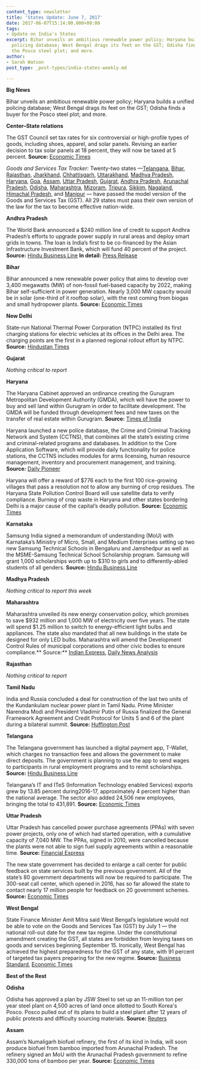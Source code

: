 ```yaml
---
content_type: newsletter
title: 'States Update: June 7, 2017'
date: 2017-06-07T15:14:00.000+00:00
tags:
- Update on India's States
excerpt: Bihar unveils an ambitious renewable power policy; Haryana builds a unified
  policing database; West Bengal drags its feet on the GST; Odisha finds a buyer for
  the Posco steel plot; and more.
author:
- Sarah Watson
post_type: _post-types/india-states-weekly.md

---
```

**Big News**

Bihar unveils an ambitious renewable power policy; Haryana builds a unified policing database; West Bengal drags its feet on the GST; Odisha finds a buyer for the Posco steel plot; and more.

**Center–State relations**

The GST Council set tax rates for six controversial or high-profile types of goods, including shoes, apparel, and solar panels. Revising an earlier decision to tax solar panels at 18 percent, they will now be taxed at 5 percent. **Source:** [Economic Times](http://economictimes.indiatimes.com/news/economy/policy/gst-council-clears-rules-states-agree-to-july-1-rollout/articleshow/58974831.cms)

*Goods and Services Tax Tracker:* Twenty-two states —[Telangana](http://pib.nic.in/newsite/PrintRelease.aspx?relid=161552), [Bihar](http://pib.nic.in/newsite/PrintRelease.aspx?relid=161552), [Rajasthan](http://pib.nic.in/newsite/PrintRelease.aspx?relid=161552), [Jharkhand](http://pib.nic.in/newsite/PrintRelease.aspx?relid=161552), [Chhattisgarh](http://pib.nic.in/newsite/PrintRelease.aspx?relid=161552), [Uttarakhand](http://pib.nic.in/newsite/PrintRelease.aspx?relid=161552), [Madhya Pradesh](http://pib.nic.in/newsite/PrintRelease.aspx?relid=161552), [Haryana](http://pib.nic.in/newsite/PrintRelease.aspx?relid=161552), [Goa](http://www.newindianexpress.com/business/2017/may/09/goa-assembly-passes-state-gst-bill-1602889.html), [Assam](http://www.newindianexpress.com/nation/2017/may/11/assam-assembly-passes-gst-bill-1603756.html), [Uttar Pradesh](http://indiatoday.intoday.in/story/up-legislature-passes-gst-bill/1/955507.html), [Gujarat](http://www.thehindubusinessline.com/news/national/gujarat-assembly-passes-state-gst-bill/article9689120.ece), [Andhra Pradesh](http://economictimes.indiatimes.com/small-biz/policy-trends/andhra-pradesh-legislature-passes-state-gst-bill/articleshow/58710608.cms), [Arunachal Pradesh](http://www.livemint.com/Politics/BeldPy4EXiTH6RnYZnCdmO/Arunachal-Pradesh-becomes-12th-state-to-pass-GST-Bill.html), [Odisha](http://www.deccanchronicle.com/nation/current-affairs/200517/odisha-indirect-tax-regime-state-assembly-passes-gst-bill.html), [Maharashtra](http://timesofindia.indiatimes.com/business/india-business/maharashtra-assembly-passes-state-gst-bill/articleshow/58788911.cms), [Mizoram](http://timesofindia.indiatimes.com/business/india-business/mizoram-gst-bill-passed-unanimously/articleshow/58841464.cms), [Tripura](http://morungexpress.com/mizoram-tripura-approve-gst-bill/), [Sikkim](http://timesofindia.indiatimes.com/business/india-business/sikkim-passes-state-gst-bill/articleshow/58842306.cms), [Nagaland](http://www.ndtv.com/india-news/nagaland-assembly-passes-state-goods-and-services-tax-gst-bill-1704657), [Himachal Pradesh](http://timesofindia.indiatimes.com/city/chandigarh/gst-bill-passed-in-himachal-pradesh/articleshow/58875865.cms), and [Manipur](http://economictimes.indiatimes.com/news/politics-and-nation/manipur-assembly-passes-gst-bill-at-a-specially-convened-session/articleshow/59003570.cms) — have passed the model version of the Goods and Services Tax (GST). All 29 states must pass their own version of the law for the tax to become effective nation-wide.

**Andhra Pradesh**

The World Bank announced a $240 million line of credit to support Andhra Pradesh’s efforts to upgrade power supply in rural areas and deploy smart grids in towns. The loan is India’s first to be co-financed by the Asian Infrastructure Investment Bank, which will fund 40 percent of the project. **Source:** [Hindu Business Line](http://www.thehindubusinessline.com/news/national/world-bank-to-extend-240-mn-credit-for-aps-power-for-all-programme/article9714959.ece) **In detail:** [Press Release](http://www.worldbank.org/en/news/press-release/2017/05/26/new-project-support-24x7-power-all-andhra-pradesh-india)

**Bihar**

Bihar announced a new renewable power policy that aims to develop over 3,400 megawatts (MW) of non-fossil fuel-based capacity by 2022, making Bihar self-sufficient in power generation. Nearly 3,000 MW capacity would be in solar (one-third of it rooftop solar), with the rest coming from biogas and small hydropower plants. **Source:** [Economic Times](http://energy.economictimes.indiatimes.com/news/renewable/bihar-announces-mega-renewable-power-policy-to-add-3400-mw-in-five-years/58895992)

**New Delhi**

State-run National Thermal Power Corporation (NTPC) installed its first charging stations for electric vehicles at its offices in the Delhi area. The charging points are the first in a planned regional rollout effort by NTPC. **Source:** [Hindustan Times](http://www.hindustantimes.com/business-news/ntpc-sets-up-electric-vehicles-charging-stations-in-delhi-noida/story-p7Hj92k5A1ihhsCu5mZNCJ.html)

**Gujarat**

*Nothing critical to report*

**Haryana**

The Haryana Cabinet approved an ordinance creating the Gurugram Metropolitan Development Authority (GMDA), which will have the power to buy and sell land within Gurugram in order to facilitate development. The GMDA will be funded through development fees and new taxes on the transfer of real estate within Gurugram. **Source:** [Times of India](http://timesofindia.indiatimes.com/city/chandigarh/haryana-cabinet-approves-body-for-gurugram-metropolitan-areas-development/articleshow/58952013.cms)

Haryana launched a new police database, the Crime and Criminal Tracking Network and System (CCTNS), that combines all the state’s existing crime and criminal-related programs and databases. In addition to the Core Application Software, which will provide daily functionality for police stations, the CCTNS includes modules for arms licensing, human resource management, inventory and procurement management, and training. **Source:** [Daily Pioneer](http://www.dailypioneer.com/state-editions/haryana-launches-cctns-for-effective-policing-throught-e-governance.html)

Haryana will offer a reward of $776 each to the first 100 rice-growing villages that pass a resolution not to allow any burning of crop residues. The Haryana State Pollution Control Board will use satellite data to verify compliance. Burning of crop waste in Haryana and other states bordering Delhi is a major cause of the capital’s deadly pollution. **Source:** [Economic Times](http://economictimes.indiatimes.com/slideshows/corporate-industry/haryana-to-reward-panchayats-that-shun-stubble-burning/articleshow/58948168.cms)

**Karnataka**

Samsung India signed a memorandum of understanding (MoU) with Karnataka’s Ministry of Micro, Small, and Medium Enterprises setting up two new Samsung Technical Schools in Bengaluru and Jamshedpur as well as the MSME-Samsung Technical School Scholarship program. Samsung will grant 1,000 scholarships worth up to $310 to girls and to differently-abled students of all genders. **Source:** [Hindu Business Line](http://www.thehindubusinessline.com/companies/samsung-india-to-set-up-2-more-tech-schools/article9718563.ece)

**Madhya Pradesh**

*Nothing critical to report this week*

**Maharashtra**

Maharashtra unveiled its new energy conservation policy, which promises to save $932 million and 1,000 MW of electricity over five years. The state will spend $1.25 million to switch to energy-efficient light bulbs and appliances. The state also mandated that all new buildings in the state be designed for only LED bulbs. Maharashtra will amend the Development Control Rules of municipal corporations and other civic bodies to ensure compliance.** Source:** [Indian Express](http://indianexpress.com/article/cities/mumbai/maharashtra-govt-clears-new-energy-policy-farmers-set-to-get-solar-feeders-4681996/), [Daily News Analysis](http://www.dnaindia.com/india/report-led-bulbs-a-must-for-new-buildings-in-maharashtra-2456325)

**Rajasthan**

*Nothing critical to report*

**Tamil Nadu**

India and Russia concluded a deal for construction of the last two units of the Kundankulam nuclear power plant in Tamil Nadu. Prime Minister Narendra Modi and President Vladimir Putin of Russia finalized the General Framework Agreement and Credit Protocol for Units 5 and 6 of the plant during a bilateral summit. **Source:** [Huffington Post](http://www.huffingtonpost.in/2017/06/01/india-russia-sign-key-pact-for-two-nuclear-power-units-in-kudan_a_22121345/)

**Telangana**

The Telangana government has launched a digital payment app, T-Wallet, which charges no transaction fees and allows the government to make direct deposits. The government is planning to use the app to send wages to participants in rural employment programs and to remit scholarships. **Source:** [Hindu Business Line](http://www.thehindubusinessline.com/news/national/ttelangana-launches-twallet-for-people-with-and-without-mobile-phones/article9717480.ece)

Telangana’s IT and ITeS (Information Technology enabled Services) exports grew by 13.85 percent during2016-17, approximately 4 percent higher than the national average. The sector also added 24,506 new employees, bringing the total to 431,891. **Source:** [Economic Times](http://economictimes.indiatimes.com/tech/ites/telangana-clocks-4-higher-growth-in-it-exports-than-national-average/articleshow/58946354.cms)

**Uttar Pradesh**

Uttar Pradesh has cancelled power purchase agreements (PPAs) with seven power projects, only one of which had started operation, with a cumulative capacity of 7,040 MW. The PPAs, signed in 2010, were cancelled because the plants were not able to sign fuel supply agreements within a reasonable time. **Source:** [Financial Express](http://www.financialexpress.com/economy/uttar-pradesh-government-cancels-7-ppas-for-7040-mw-projects-sans-fuel-linkage/695379/)

The new state government has decided to enlarge a call center for public feedback on state services built by the previous government. All of the state’s 80 government departments will now be required to participate. The 300-seat call center, which opened in 2016, has so far allowed the state to contact nearly 17 million people for feedback on 20 government schemes. **Source:** [Economic Times](http://economictimes.indiatimes.com/news/politics-and-nation/yogi-adityanath-government-expands-ambit-of-mega-call-centre-launched-by-akhilesh-yadav/articleshow/58901794.cms)

**West Bengal**

State Finance Minister Amit Mitra said West Bengal’s legislature would not be able to vote on the Goods and Services Tax (GST) by July 1 — the national roll-out date for the new tax regime. Under the constitutional amendment creating the GST, all states are forbidden from levying taxes on goods and services beginning September 15. Ironically, West Bengal has achieved the highest preparedness for the GST of any state, with 91 percent of targeted tax payers preparing for the new regime. **Source:** [Business Standard](http://www.business-standard.com/article/economy-policy/bengal-will-lose-tax-collection-power-on-missing-gst-date-117060101234_1.html), [Economic Times](http://economictimes.indiatimes.com/news/economy/west-bengal-tops-gst-enrolment-chart-so-far/articleshow/58929685.cms)

**Best of the Rest**

**Odisha**

Odisha has approved a plan by JSW Steel to set up an 11-million ton per year steel plant on 4,500 acres of land once allotted to South Korea's Posco. Posco pulled out of its plans to build a steel plant after 12 years of public protests and difficulty sourcing materials. **Source:** [Reuters](http://af.reuters.com/article/energyOilNews/idAFL3N1IZ42I)

**Assam**

Assam’s Numaligarh biofuel refinery, the first of its kind in India, will soon produce biofuel from bamboo imported from Arunachal Pradesh. The refinery signed an MoU with the Arunachal Pradesh government to refine 330,000 tons of bamboo per year. **Source:** [Economic Times](http://energy.economictimes.indiatimes.com/news/oil-and-gas/assam-refinery-to-process-bio-fuel-from-arunachal-bamboo/58974003)
